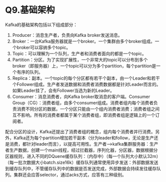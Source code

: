 # Q9.基础架构

Kafka的基础架构包括以下组成部分：

1. Producer：消息生产者，负责向Kafka broker发送消息。
2. Broker：一台Kafka服务器就是一个broker。一个集群由多个broker组成。一个broker可以容纳多个topic。
3. Topic：可以理解为一个队列，生产者和消费者面向的都是一个topic。
4. Partition：分区。为了实现扩展性，一个非常大的topic可以分布到多个broker（即服务器）上，一个topic可以分为多个partition，每个partition是一个有序的队列。
5. Replica：副本。一个topic的每个分区都有若干个副本，由一个Leader和若干个Follower组成。生产者发送数据和消费者消费数据都是针对Leader而言的。如果Leader挂了，会有Follower当选为新的Leader。
6. Consumer：消息消费者，向Kafka broker取消息的客户端。Consumer Group（CG）：消费者组，由多个consumer组成。消费者组内每个消费者负责消费不同分区的数据，一个分区只能由一个组内消费者消费；消费者组之间互不影响。所有的消费者都属于某个消费者组，即消费者组是逻辑上的一个订阅者。

配合分区的设计，Kafka还提出了消费者组的概念，组内每个消费者并行消费。另外，Kafka还为每个partition增加若干副本（分为leader和follow，无论是生产还是消费，都针对leader而言），以提高可用性。生产者–>kafka集群服务器：生产者生产数据，创建一个main线程，经过拦截器，序列化器，分区器，数据根据分区器规则，进入不同的DQuene缓存队列：（内存中）（每一个队列大小默认32m）（每一批次数据大小batch.size16k）缓存队列通常使用异步发送：外部数据发送到缓存队列中，不管缓存队列中的数据是否发送完成，外部数据会持续发往缓存队列。集群还会应答selector，通过acks方式，应答有三种级别。